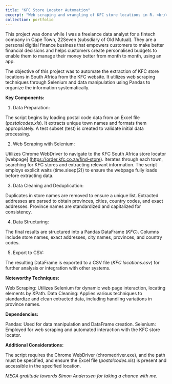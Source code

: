 ```yaml
---
title: "KFC Store Locator Automation"
excerpt: "Web scraping and wrangling of KFC store locations in R. <br/><img src='/images/UPDRS.jpeg'>"
collection: portfolio
---
```


This project was done while I was a freelance data analyst for a fintech company in Cape Town, 22Seven (subsdiary of Old Mutual). They are a personal digitial finance business that empowers customers to make better financial decisions and helps customers create personalised budgets to enable them to manage their money better from month to month, using an app. 

The objective of this project was to automate the extraction of KFC store locations in South Africa from the KFC website. It utilizes web scraping techniques through Selenium and data manipulation using Pandas to organize the information systematically.

**Key Components:**
1. Data Preparation:

The script begins by loading postal code data from an Excel file (*postalcodes.xls*). It extracts unique town names and formats them appropriately. A test subset (test) is created to validate initial data processing.

2. Web Scraping with Selenium:

Utilizes Chrome WebDriver to navigate to the KFC South Africa store locator [webpage] (https://order.kfc.co.za/find-store). Iterates through each town, searching for KFC stores and extracting relevant information. The script employs explicit waits (time.sleep(2)) to ensure the webpage fully loads before extracting data.

3. Data Cleaning and Deduplication:

Duplicates in store names are removed to ensure a unique list. Extracted addresses are parsed to obtain provinces, cities, country codes, and exact addresses. Province names are standardized and capitalized for consistency.

4. Data Structuring:

The final results are structured into a Pandas DataFrame (*KFC*). Columns include store names, exact addresses, city names, provinces, and country codes.

5. Export to CSV:

The resulting DataFrame is exported to a CSV file (*KFC locations.csv*) for further analysis or integration with other systems.

**Noteworthy Techniques:**

Web Scraping: Utilizes Selenium for dynamic web page interaction, locating elements by XPath.
Data Cleaning: Applies various techniques to standardize and clean extracted data, including handling variations in province names.

**Dependencies:**

Pandas: Used for data manipulation and DataFrame creation.
Selenium: Employed for web scraping and automated interaction with the KFC store locator.

**Additional Considerations:**

The script requires the Chrome WebDriver (chromedriver.exe), and the path must be specified, and ensure the Excel file (*postalcodes.xls*) is present and accessible in the specified location.

*MEGA gratitude towards Simon Anderssen for taking a chance with me.*


